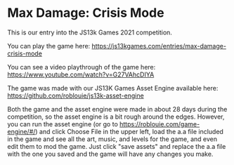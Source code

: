 # Max Damage: Crisis Mode

This is our entry into the JS13k Games 2021 competition.

You can play the game here: https://js13kgames.com/entries/max-damage-crisis-mode

You can see a video playthrough of the game here: https://www.youtube.com/watch?v=G27VAhcDIYA

The game was made with our JS13K Games Asset Engine available here: https://github.com/roblouie/js13k-asset-engine

Both the game and the asset engine were made in about 28 days during the competition, so the asset engine is a bit rough around the edges. 
However, you can run the asset engine (or go to https://roblouie.com/game-engine/#/) and click Choose File in the upper left, load the a.a file included in the game
and see all the art, music, and levels for the game, and even edit them to mod the game. Just click "save assets" and replace the a.a file with the one you saved
and the game will have any changes you make.


